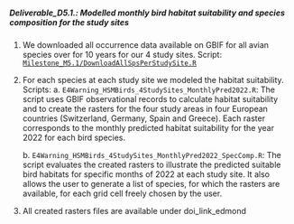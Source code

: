 ##### **Deliverable_D5.1.**: Modelled monthly bird habitat suitability and species composition for the study sites

1.  We downloaded all occurrence data available on GBIF for all avian species over for 10 years for our 4 study sites. Script: [`Milestone_M5.1/DownloadAllSpsPerStudySite.R`](https://github.com/E4Warning/WP5/blob/main/Milestone_M5.1/DownloadAllSpsPerStudySite.R)

2.  For each species at each study site we modeled the habitat suitability. Scripts: 
    a. `E4Warning_HSMBirds_4StudySites_MonthlyPred2022.R`: The script uses GBIF observational records to calculate habitat suitability and to create the rasters for the four study areas in four European countries (Switzerland, Germany, Spain and Greece). Each raster corresponds to the monthly predicted habitat suitability for the year 2022 for each bird species.

    b. `E4Warning_HSMBirds_4StudySites_MonthlyPred2022_SpecComp.R`: The script evaluates the created rasters to illustrate the predicted suitable bird habitats for specific months of 2022 at each study site. It also allows the user to generate a list of species, for which the rasters are available, for each grid cell freely chosen by the user.

3. All created rasters files are available under doi_link_edmond

